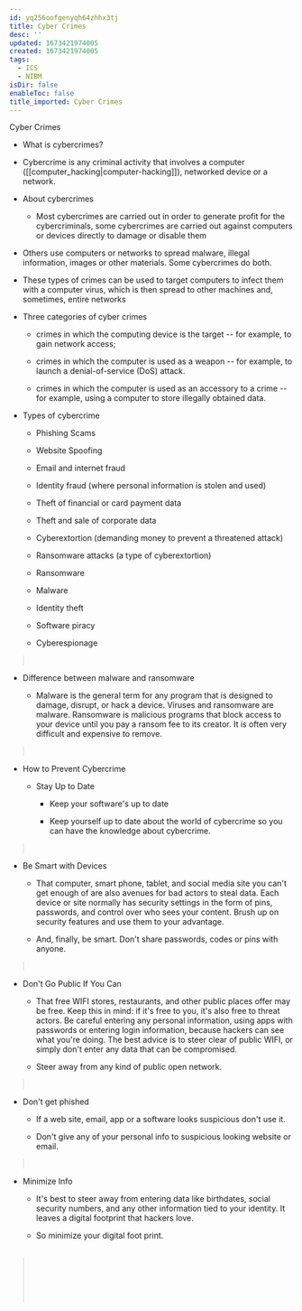 ```yaml
---
id: yq256oofgenyqh64zhhx3tj
title: Cyber Crimes
desc: ''
updated: 1673421974005
created: 1673421974005
tags:
  - ICS
  - NIBM
isDir: false
enableToc: false
title_imported: Cyber Crimes
---
```



Cyber Crimes


-   What is cybercrimes?

-   Cybercrime is any criminal activity that involves a computer ([[computer_hacking|computer-hacking]]), networked device or a network.

-   About cybercrimes

    -   Most cybercrimes are carried out in order to generate profit for the cybercriminals, some cybercrimes are carried out against computers or devices directly to damage or disable them


-   Others use computers or networks to spread malware, illegal information, images or other materials. Some cybercrimes do both.


-   These types of crimes can be used to target computers to infect them with a computer virus, which is then spread to other machines and, sometimes, entire networks


-   Three categories of cyber crimes

    -   crimes in which the computing device is the target \-- for example, to gain network access;

    -   crimes in which the computer is used as a weapon \-- for example, to launch a denial-of-service (DoS) attack.

    -   crimes in which the computer is used as an accessory to a crime \-- for example, using a computer to store illegally obtained data.

-   Types of cybercrime

    -   Phishing Scams

    -   Website Spoofing

    -   Email and internet fraud

    -   Identity fraud (where personal information is stolen and used)

    -   Theft of financial or card payment data

    -   Theft and sale of corporate data

    -   Cyberextortion (demanding money to prevent a threatened attack)

    -   Ransomware attacks (a type of cyberextortion)

    -   Ransomware

    -   Malware

    -   Identity theft

    -   Software piracy

    -   Cyberespionage

>  

-   Difference between malware and ransomware

    -   Malware is the general term for any program that is designed to damage, disrupt, or hack a device. Viruses and ransomware are malware. Ransomware is malicious programs that block access to your device until you pay a ransom fee to its creator. It is often very difficult and expensive to remove.

>  

-   How to Prevent Cybercrime

    -   Stay Up to Date

        -   Keep your software\'s up to date

        -   Keep yourself up to date about the world of cybercrime so you can have the knowledge about cybercrime.

>  

-   Be Smart with Devices

    -   That computer, smart phone, tablet, and social media site you can't get enough of are also avenues for bad actors to steal data. Each device or site normally has security settings in the form of pins, passwords, and control over who sees your content. Brush up on security features and use them to your advantage.

    -   And, finally, be smart. Don't share passwords, codes or pins with anyone.

>  

-   Don't Go Public If You Can

    -   That free WIFI stores, restaurants, and other public places offer may be free. Keep this in mind: if it's free to you, it's also free to threat actors. Be careful entering any personal information, using apps with passwords or entering login information, because hackers can see what you're doing. The best advice is to steer clear of public WIFI, or simply don't enter any data that can be compromised.

    -   Steer away from any kind of public open network.

>  

-   Don't get phished

    -   If a web site, email, app or a software looks suspicious don't use it.

    -   Don't give any of your personal info to suspicious looking website or email.

>  

-   Minimize Info

    -   It's best to steer away from entering data like birthdates, social security numbers, and any other information tied to your identity. It leaves a digital footprint that hackers love.

    -   So minimize your digital foot print.\
         

>  
>
>  
>
>  
